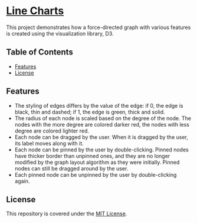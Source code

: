 # [Line Charts](https://alfred-kctang.github.io/d3-line-charts/)

This project demonstrates how a force-directed graph with various features is created using the visualization library, D3.

## Table of Contents

* [Features](#features)
* [License](#license)

## Features

* The styling of edges differs by the value of the edge: if 0, the edge is black, thin and dashed; if 1, the edge is green, thick and solid.
* The radius of each node is scaled based on the degree of the node. The nodes with the more degree are colored darker red, the nodes with less degree are colored lighter red.
* Each node can be dragged by the user. When it is dragged by the user, its label moves along with it.
* Each node can be pinned by the user by double-clicking. Pinned nodes have thicker border than unpinned ones, and they are no longer modified by the graph layout algorithm as they were initially. Pinned nodes can still be dragged around by the user.
* Each pinned node can be unpinned by the user by double-clicking again.

## License

This repository is covered under the [MIT License](https://github.com/alfred-kctang/d3-force-directed-graph/blob/master/LICENSE).
